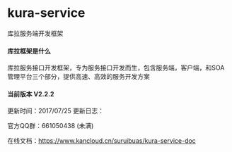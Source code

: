 # kura-service
库拉服务端开发框架

#### 库拉框架是什么

库拉服务接口开发框架，专为服务接口开发而生，包含服务端，客户端，和SOA管理平台三个部分，提供高速、高效的服务开发方案

#### 当前版本 V2.2.2
更新时间：2017/07/25
  更新日志：

官方QQ群：661050438 (未满)

在线文档：https://www.kancloud.cn/suruibuas/kura-service-doc
